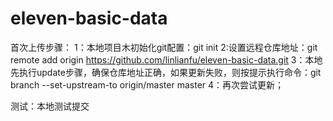 # eleven-basic-data
首次上传步骤：
1：本地项目木初始化git配置：git init
2:设置远程仓库地址：git remote add origin https://github.com/linlianfu/eleven-basic-data.git
3：本地先执行update步骤，确保仓库地址正确，如果更新失败，则按提示执行命令：git branch --set-upstream-to origin/master master
4：再次尝试更新；




测试：本地测试提交